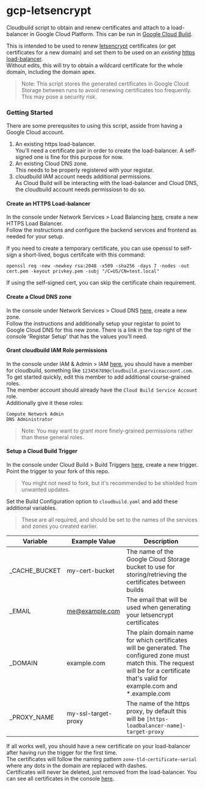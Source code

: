 # gcp-letsencrypt
Cloudbuild script to obtain and renew certificates and attach to a load-balancer in Google Cloud Platform.
This can be run in [Google Cloud Build](https://cloud.google.com/cloud-build/).

This is intended to be used to renew [letsencrypt](https://letsencrypt.org) certificates (or get certificates for a new domain) and set them to be used on an *existing* [https load-balancer](https://cloud.google.com/load-balancing/docs/https/).  
Without edits, this will try to obtain a wildcard certificate for the whole domain, including the domain apex.

> Note: This script stores the generated certificates in Google Cloud Storage between runs to avoid renewing certificates too frequently.  This may pose a security risk.

### Getting Started
There are some prerequsites to using this script, asside from having a Google Cloud account.

1. An existing https load-balancer.  
You'll need a certificate pair in order to create the load-balancer. A self-signed one is fine for this purpose for now.
1. An existing Cloud DNS zone.  
This needs to be properly registered with your registar.
1. cloudbuild IAM account needs additional permissions.  
As Cloud Build will be interacting with the load-balancer and Cloud DNS, the cloudbuild account needs permissiosn to do so.

#### Create an HTTPS Load-balancer
In the console under Network Services > Load Balancing [here](https://console.cloud.google.com/net-services/loadbalancing/loadBalancers/list), create a new HTTPS Load Balancer.  
Follow the instructions and configure the backend services and frontend as needed for your setup.

If you need to create a temporary certificate, you can use openssl to self-sign a short-lived, bogus certifcate with this command:  
```
openssl req -new -newkey rsa:2048 -x509 -sha256 -days 7 -nodes -out cert.pem -keyout privkey.pem -subj "/C=US/CN=test.local"
```
If using the self-signed cert, you can skip the certificate chain requirement.

#### Create a Cloud DNS zone
In the console under Network Services > Cloud DNS [here](https://console.cloud.google.com/net-services/dns), create a new zone.  
Follow the instructions and additionally setup your registar to point to Google Cloud DNS for this new zone.  There is a link in the top right of the console 'Registar Setup' that has the values you'll need.

#### Grant cloudbuild IAM Role permissions
In the console under IAM & Admin > IAM [here](https://console.cloud.google.com/iam-admin/iam), you should have a member for cloudbuild, something like `123456789@cloudbuild.gserviceaccount.com`.  To get started quickly, edit this member to add additional course-grained roles.  
The member account should already have the `Cloud Build Service Account` role.  
Additionally give it these roles:  
```
Compute Network Admin
DNS Administrator
```

> Note: You may want to grant more finely-grained permissions rather than these general roles.

#### Setup a Cloud Build Trigger
In the console under Cloud Build > Build Triggers [here](https://console.cloud.google.com/cloud-build/triggers), create a new trigger.  
Point the trigger to your fork of this repo.  
> You might not need to fork, but it's recommended to be shielded from unwanted updates.  

Set the Build Configuration option to `cloudbuild.yaml` and add these additional variables.

> These are all required, and should be set to the names of the services and zones you created earlier.

| Variable | Example Value | Description |
| --- | --- | --- |
| _CACHE_BUCKET | my-cert-bucket | The name of the Google Cloud Storage bucket to use for storing/retrieving the certificates between builds |
| _EMAIL | me@example.com | The email that will be used when generating your letsencrypt certificates |
| _DOMAIN | example.com | The plain domain name for which certificates will be generated.  The configured zone must match this.  The request will be for a certificate that's valid for example.com and *.example.com |
| _PROXY_NAME | my-ssl-target-proxy | The name of the https proxy, by default this will be `[https-loadbalancer-name]-target-proxy` |

If all works well, you should have a new certificate on your load-balancer after having run the trigger for the first time.  
The certificates will follow the naming pattern `zone-tld-certificate-serial` where any dots in the domain are replaced with dashes.  
Certificates will never be deleted, just removed from the load-balancer.  You can see all certificates in the console [here](https://console.cloud.google.com/net-services/loadbalancing/advanced/sslCertificates/list).